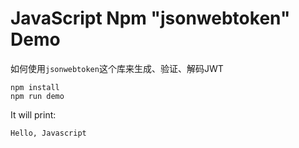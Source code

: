 JavaScript Npm "jsonwebtoken" Demo
==================================

如何使用`jsonwebtoken`这个库来生成、验证、解码JWT

```
npm install
npm run demo
```

It will print:

```
Hello, Javascript
```